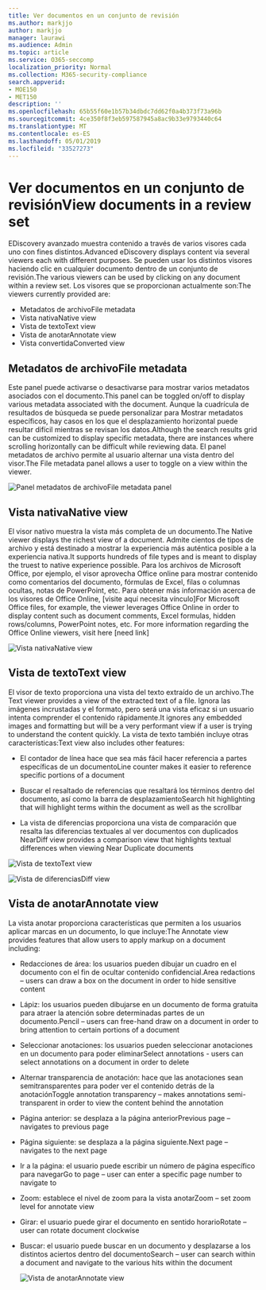 ```yaml
---
title: Ver documentos en un conjunto de revisión
ms.author: markjjo
author: markjjo
manager: laurawi
ms.audience: Admin
ms.topic: article
ms.service: O365-seccomp
localization_priority: Normal
ms.collection: M365-security-compliance
search.appverid:
- MOE150
- MET150
description: ''
ms.openlocfilehash: 65b55f60e1b57b34dbdc7dd62f0a4b373f73a96b
ms.sourcegitcommit: 4ce350f8f3eb597587945a8ac9b33e9793440c64
ms.translationtype: MT
ms.contentlocale: es-ES
ms.lasthandoff: 05/01/2019
ms.locfileid: "33527273"
---
```

# <a name="view-documents-in-a-review-set"></a><span data-ttu-id="1ea58-102">Ver documentos en un conjunto de revisión</span><span class="sxs-lookup"><span data-stu-id="1ea58-102">View documents in a review set</span></span>

<span data-ttu-id="1ea58-103">EDiscovery avanzado muestra contenido a través de varios visores cada uno con fines distintos.</span><span class="sxs-lookup"><span data-stu-id="1ea58-103">Advanced eDiscovery displays content via several viewers each with different purposes.</span></span> <span data-ttu-id="1ea58-104">Se pueden usar los distintos visores haciendo clic en cualquier documento dentro de un conjunto de revisión.</span><span class="sxs-lookup"><span data-stu-id="1ea58-104">The various viewers can be used by clicking on any document within a review set.</span></span> <span data-ttu-id="1ea58-105">Los visores que se proporcionan actualmente son:</span><span class="sxs-lookup"><span data-stu-id="1ea58-105">The viewers currently provided are:</span></span>

- <span data-ttu-id="1ea58-106">Metadatos de archivo</span><span class="sxs-lookup"><span data-stu-id="1ea58-106">File metadata</span></span>
- <span data-ttu-id="1ea58-107">Vista nativa</span><span class="sxs-lookup"><span data-stu-id="1ea58-107">Native view</span></span>
- <span data-ttu-id="1ea58-108">Vista de texto</span><span class="sxs-lookup"><span data-stu-id="1ea58-108">Text view</span></span>
- <span data-ttu-id="1ea58-109">Vista de anotar</span><span class="sxs-lookup"><span data-stu-id="1ea58-109">Annotate view</span></span>
- <span data-ttu-id="1ea58-110">Vista convertida</span><span class="sxs-lookup"><span data-stu-id="1ea58-110">Converted view</span></span>

## <a name="file-metadata"></a><span data-ttu-id="1ea58-111">Metadatos de archivo</span><span class="sxs-lookup"><span data-stu-id="1ea58-111">File metadata</span></span>

<span data-ttu-id="1ea58-112">Este panel puede activarse o desactivarse para mostrar varios metadatos asociados con el documento.</span><span class="sxs-lookup"><span data-stu-id="1ea58-112">This panel can be toggled on/off to display various metadata associated with the document.</span></span> <span data-ttu-id="1ea58-113">Aunque la cuadrícula de resultados de búsqueda se puede personalizar para Mostrar metadatos específicos, hay casos en los que el desplazamiento horizontal puede resultar difícil mientras se revisan los datos.</span><span class="sxs-lookup"><span data-stu-id="1ea58-113">Although the search results grid can be customized to display specific metadata, there are instances where scrolling horizontally can be difficult while reviewing data.</span></span> <span data-ttu-id="1ea58-114">El panel metadatos de archivo permite al usuario alternar una vista dentro del visor.</span><span class="sxs-lookup"><span data-stu-id="1ea58-114">The File metadata panel allows a user to toggle on a view within the viewer.</span></span>

![<span data-ttu-id="1ea58-115">Panel metadatos de archivo</span><span class="sxs-lookup"><span data-stu-id="1ea58-115">File metadata panel</span></span>
](../media/Reviewimage2.png)

## <a name="native-view"></a><span data-ttu-id="1ea58-116">Vista nativa</span><span class="sxs-lookup"><span data-stu-id="1ea58-116">Native view</span></span>

<span data-ttu-id="1ea58-117">El visor nativo muestra la vista más completa de un documento.</span><span class="sxs-lookup"><span data-stu-id="1ea58-117">The Native viewer displays the richest view of a document.</span></span> <span data-ttu-id="1ea58-118">Admite cientos de tipos de archivo y está destinado a mostrar la experiencia más auténtica posible a la experiencia nativa.</span><span class="sxs-lookup"><span data-stu-id="1ea58-118">It supports hundreds of file types and is meant to display the truest to native experience possible.</span></span> <span data-ttu-id="1ea58-119">Para los archivos de Microsoft Office, por ejemplo, el visor aprovecha Office online para mostrar contenido como comentarios del documento, fórmulas de Excel, filas o columnas ocultas, notas de PowerPoint, etc. Para obtener más información acerca de los visores de Office Online, \[visite aquí necesita vínculo\]</span><span class="sxs-lookup"><span data-stu-id="1ea58-119">For Microsoft Office files, for example, the viewer leverages Office Online in order to display content such as document comments, Excel formulas, hidden rows/columns, PowerPoint notes, etc. For more information regarding the Office Online viewers, visit here \[need link\]</span></span>

![<span data-ttu-id="1ea58-120">Vista nativa</span><span class="sxs-lookup"><span data-stu-id="1ea58-120">Native view</span></span>
](../media/Reviewimage3.png)

## <a name="text-view"></a><span data-ttu-id="1ea58-121">Vista de texto</span><span class="sxs-lookup"><span data-stu-id="1ea58-121">Text view</span></span>

<span data-ttu-id="1ea58-122">El visor de texto proporciona una vista del texto extraído de un archivo.</span><span class="sxs-lookup"><span data-stu-id="1ea58-122">The Text viewer provides a view of the extracted text of a file.</span></span> <span data-ttu-id="1ea58-123">Ignora las imágenes incrustadas y el formato, pero será una vista eficaz si un usuario intenta comprender el contenido rápidamente.</span><span class="sxs-lookup"><span data-stu-id="1ea58-123">It ignores any embedded images and formatting but will be a very performant view if a user is trying to understand the content quickly.</span></span> <span data-ttu-id="1ea58-124">La vista de texto también incluye otras características:</span><span class="sxs-lookup"><span data-stu-id="1ea58-124">Text view also includes other features:</span></span>

  - <span data-ttu-id="1ea58-125">El contador de línea hace que sea más fácil hacer referencia a partes específicas de un documento</span><span class="sxs-lookup"><span data-stu-id="1ea58-125">Line counter makes it easier to reference specific portions of a document</span></span>

  - <span data-ttu-id="1ea58-126">Buscar el resaltado de referencias que resaltará los términos dentro del documento, así como la barra de desplazamiento</span><span class="sxs-lookup"><span data-stu-id="1ea58-126">Search hit highlighting that will highlight terms within the document as well as the scrollbar</span></span>

  - <span data-ttu-id="1ea58-127">La vista de diferencias proporciona una vista de comparación que resalta las diferencias textuales al ver documentos con duplicados Near</span><span class="sxs-lookup"><span data-stu-id="1ea58-127">Diff view provides a comparison view that highlights textual differences when viewing Near Duplicate documents</span></span>

![<span data-ttu-id="1ea58-128">Vista de texto</span><span class="sxs-lookup"><span data-stu-id="1ea58-128">Text view</span></span>
](../media/Reviewimage4.png)

![<span data-ttu-id="1ea58-129">Vista de diferencias</span><span class="sxs-lookup"><span data-stu-id="1ea58-129">Diff view</span></span>
](../media/Reviewimage5.png)

## <a name="annotate-view"></a><span data-ttu-id="1ea58-130">Vista de anotar</span><span class="sxs-lookup"><span data-stu-id="1ea58-130">Annotate view</span></span>

<span data-ttu-id="1ea58-131">La vista anotar proporciona características que permiten a los usuarios aplicar marcas en un documento, lo que incluye:</span><span class="sxs-lookup"><span data-stu-id="1ea58-131">The Annotate view provides features that allow users to apply markup on a document including:</span></span>

  - <span data-ttu-id="1ea58-132">Redacciones de área: los usuarios pueden dibujar un cuadro en el documento con el fin de ocultar contenido confidencial.</span><span class="sxs-lookup"><span data-stu-id="1ea58-132">Area redactions – users can draw a box on the document in order to hide sensitive content</span></span>

  - <span data-ttu-id="1ea58-133">Lápiz: los usuarios pueden dibujarse en un documento de forma gratuita para atraer la atención sobre determinadas partes de un documento.</span><span class="sxs-lookup"><span data-stu-id="1ea58-133">Pencil – users can free-hand draw on a document in order to bring attention to certain portions of a document</span></span>

  - <span data-ttu-id="1ea58-134">Seleccionar anotaciones: los usuarios pueden seleccionar anotaciones en un documento para poder eliminar</span><span class="sxs-lookup"><span data-stu-id="1ea58-134">Select annotations - users can select annotations on a document in order to delete</span></span>

  - <span data-ttu-id="1ea58-135">Alternar transparencia de anotación: hace que las anotaciones sean semitransparentes para poder ver el contenido detrás de la anotación</span><span class="sxs-lookup"><span data-stu-id="1ea58-135">Toggle annotation transparency – makes annotations semi-transparent in order to view the content behind the annotation</span></span>

  - <span data-ttu-id="1ea58-136">Página anterior: se desplaza a la página anterior</span><span class="sxs-lookup"><span data-stu-id="1ea58-136">Previous page – navigates to previous page</span></span>

  - <span data-ttu-id="1ea58-137">Página siguiente: se desplaza a la página siguiente.</span><span class="sxs-lookup"><span data-stu-id="1ea58-137">Next page – navigates to the next page</span></span>

  - <span data-ttu-id="1ea58-138">Ir a la página: el usuario puede escribir un número de página específico para navegar</span><span class="sxs-lookup"><span data-stu-id="1ea58-138">Go to page – user can enter a specific page number to navigate to</span></span>

  - <span data-ttu-id="1ea58-139">Zoom: establece el nivel de zoom para la vista anotar</span><span class="sxs-lookup"><span data-stu-id="1ea58-139">Zoom – set zoom level for annotate view</span></span>

  - <span data-ttu-id="1ea58-140">Girar: el usuario puede girar el documento en sentido horario</span><span class="sxs-lookup"><span data-stu-id="1ea58-140">Rotate – user can rotate document clockwise</span></span>

  - <span data-ttu-id="1ea58-141">Buscar: el usuario puede buscar en un documento y desplazarse a los distintos aciertos dentro del documento</span><span class="sxs-lookup"><span data-stu-id="1ea58-141">Search – user can search within a document and navigate to the various hits within the document</span></span>
    
    ![<span data-ttu-id="1ea58-142">Vista de anotar</span><span class="sxs-lookup"><span data-stu-id="1ea58-142">Annotate view</span></span>
    ](../media/Reviewimage1.png)